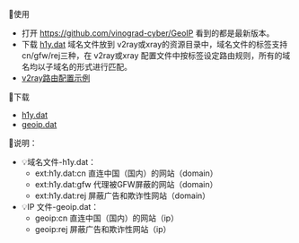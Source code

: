 
🌈使用
- 打开 https://github.com/vinograd-cyber/GeoIP 看到的都是最新版本。
- 下载 [h1y.dat](https://raw.githubusercontent.com/vinograd-cyber/GeoIP/main/geoip.dat) 域名文件放到 v2ray或xray的资源目录中，域名文件的标签支持cn/gfw/rej三种，在 v2ray或xray 配置文件中按标签设定路由规则，所有的域名均以子域名的形式进行匹配。
- [v2ray路由配置示例](https://github.com/vinograd-cyber/GeoIP/blob/main/routing.json)

🌈下载
- [h1y.dat](https://raw.githubusercontent.com/vinograd-cyber/GeoIP/main/h1y.dat)
- [geoip.dat](https://raw.githubusercontent.com/vinograd-cyber/GeoIP/main/geoip.dat)

🌈说明：
- 💡域名文件-h1y.dat：
  - ext:h1y.dat:cn 直连中国（国内）的网站（domain）
  - ext:h1y.dat:gfw 代理被GFW屏蔽的网站（domain）
  - ext:h1y.dat:rej 屏蔽广告和欺诈性网站（domain）
- 💡IP 文件-geoip.dat：
  - geoip:cn 直连中国（国内）的网站（ip）
  - geoip:rej 屏蔽广告和欺诈性网站（ip）
